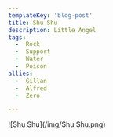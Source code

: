 ```yaml
---
templateKey: 'blog-post'
title: Shu Shu
description: Little Angel
tags:
  -  Rock
  -  Support
  -  Water
  -  Poison
allies:
  -  Gillan
  -  Alfred
  -  Zero

---
```

![Shu Shu](/img/Shu Shu.png)
